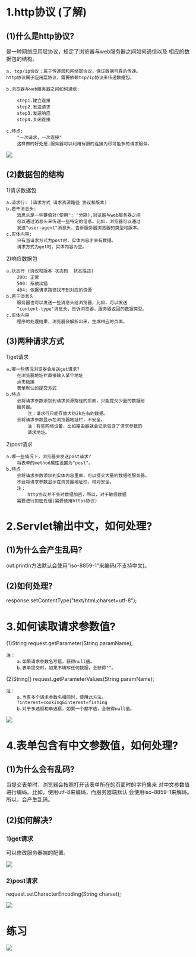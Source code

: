 # 1.http协议 (了解)
## (1)什么是http协议?
是一种网络应用层协议，规定了浏览器与web服务器之间如何通信以及
相应的数据包的结构。

	a. tcp/ip协议：属于传递层和网络层协议，保证数据可靠的传递。
	http协议属于应用层协议，需要依赖tcp/ip协议来传递数据包。
	
	b.浏览器与web服务器之间如何通信:
		
		step1.建立连接
		step2.发送请求
		step3.发送响应
		step4.关闭连接

	c.特点:
		"一次请求，一次连接"
		这样做的好处是,服务器可以利用有限的连接为尽可能多的请求服务。
![](http.png)


## (2)数据包的结构
1)请求数据包

	a.请求行: (请求方式 请求资源路径 协议和版本)
	b.若干消息头:
		消息头是一些键值对(使用": "分隔),浏览器与web服务器之间
		可以通过消息头来传递一些特定的信息。比如，浏览器可以通过
		发送"user-agent"消息头，告诉服务器浏览器的类型和版本。
	c.实体内容:
		只有当请求方式为post时，实体内容才会有数据。
		请求方式为get时，实体内容为空。

2)响应数据包
	
	a.状态行 (协议和版本 状态码  状态描述)
		200: 正常
		500: 系统出错
		404: 依据请求路径找不到对应的资源
	b.若干消息头
		服务器也可以发送一些消息头给浏览器，比如，可以发送
		"content-type"消息头，告诉浏览器，服务器返回的数据类型。
	c.实体内容
		程序的处理结果，浏览器会解析出来，生成相应的页面。
	
## (3)两种请求方式
1)get请求

	a.哪一些情况浏览器会发送get请求?
		在浏览器地址栏直接输入某个地址
		点击链接
		表单默认的提交方式
	b.特点
		会将请求参数添加到请求资源路径的后面，只能提交少量的数据给
		服务器。
			注：请求行只能存放大约2k左右的数据。
		会将请求参数显示在浏览器地址栏，不安全。
			注：有些网络设备，比如路由器就会记录包含了请求参数的
			请求地址。

2)post请求
	
	a.哪一些情况下，浏览器会发送post请求?
		将表单的method属性设置为"post"。
	b.特点
		会将请求参数添加到实体内容里面，可以提交大量的数据给服务器。
		不会将请求参数显示在浏览器地址栏，相对安全。
		注：
			http协议并不会对数据加密，所以，对于敏感数据
		需要进行加密处理(需要使用https协议)


# 2.Servlet输出中文，如何处理?
## (1)为什么会产生乱码?
out.println方法默认会使用"iso-8859-1"来编码(不支持中文)。

## (2)如何处理?
response.setContentType("text/html;charset=utf-8");


# 3.如何读取请求参数值?
(1)String request.getParameter(String paramName);

	注：
		a.如果请求参数名写错，获得null值。
		b.表单提交时，如果不填写任何数据，会获得""。


(2)String[] request.getParameterValues(String paramName);
	
	注：
		a.当有多个请求参数名相同时，使用此方法。
		?interest=cooking&interest=fishing
		b.对于多选框和单选框，如果一个都不选，会获得null值。


![](exec.png)


# 4.表单包含有中文参数值，如何处理?
## (1)为什么会有乱码?
当提交表单时，浏览器会按照打开该表单所在的页面时的字符集来
对中文参数值进行编码。比如，使用utf-8来编码，而服务器端默认
会使用iso-8859-1来解码。所以，会产生乱码。

## (2)如何解决?
### 1)get请求
可以修改服务器端的配置。

![](a1.png)

### 2)post请求
request.setCharacterEncoding(String charset);

![](a2.png)	

# 练习
![](exec2.png)






